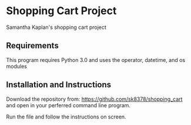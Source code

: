 # Shopping Cart Project

Samantha Kaplan's shopping cart project

## Requirements

This program requires Python 3.0 and uses the operator, datetime, and os modules

## Installation and Instructions

Download the repository from: https://github.com/sk8378/shopping_cart and open in your perferred command line program.

Run the file and follow the instructions on screen.

